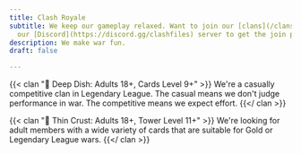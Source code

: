 ```yaml
---
title: Clash Royale
subtitle: We keep our gameplay relaxed. Want to join our [clans](/clans)? Head to
  our [Discord](https://discord.gg/clashfiles) server to get the join password!
description: We make war fun.
draft: false

---
```

{{< clan "🥘 Deep Dish: Adults 18+, Cards Level 9+" >}} We're a casually competitive clan in Legendary League. The casual means we don't judge performance in war. The competitive means we expect effort. {{</ clan >}}

{{< clan "🍕 Thin Crust: Adults 18+, Tower Level 11+" >}} We're looking for adult members with a wide variety of cards that are suitable for Gold or Legendary League wars. {{</ clan >}}
